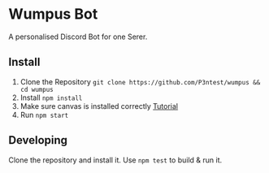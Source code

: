 # Wumpus Bot
A personalised Discord Bot for one Serer.

## Install

1) Clone the Repository
    `git clone https://github.com/P3ntest/wumpus && cd wumpus`
2) Install
    `npm install`
3) Make sure canvas is installed correctly
    [Tutorial](https://github.com/Automattic/node-canvas/wiki)
3) Run
    `npm start`


## Developing
Clone the repository and install it. Use `npm test` to build & run it.